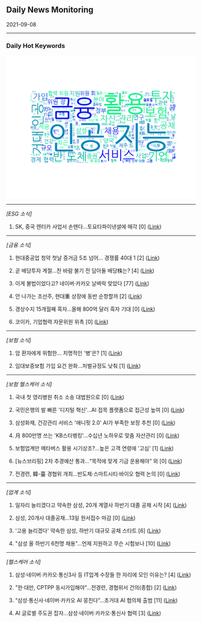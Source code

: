 ## Daily News Monitoring 

2021-09-08 

----------

### Daily Hot Keywords 

![word_cloud](image/2021-09-08_word_cloud.png)

----------

*[ESG 소식]*

1. SK, 중국 렌터카 사업서 손뗀다…토요타파이낸셜에 매각 [0] ([Link](https://news.naver.com/main/read.naver?mode=LSD&mid=sec&sid1=103&oid=032&aid=0003096890))

----------

*[금융 소식]*

1. 현대중공업 청약 첫날 증거금 5조 넘어… 경쟁률 40대 1 [2] ([Link](https://news.naver.com/main/read.naver?mode=LSD&mid=sec&sid1=101&oid=022&aid=0003617496))

2. 곧 배당투자 계절…찬 바람 불기 전 담아둘 배당株는? [4] ([Link](https://news.naver.com/main/read.naver?mode=LSD&mid=sec&sid1=101&oid=018&aid=0005031521))

3. 이게 불법이었다고? 네이버·카카오 날벼락 맞았다 [77] ([Link](https://news.naver.com/main/read.naver?mode=LSD&mid=sec&sid1=101&oid=025&aid=0003133174))

4. 안 나가는 조선주, 현대重 상장에 동반 순항할까 [2] ([Link](https://news.naver.com/main/read.naver?mode=LSD&mid=sec&sid1=101&oid=018&aid=0005031525))

5. 경상수지 15개월째 흑자...올해 800억 달러 흑자 기대 [0] ([Link](https://news.naver.com/main/read.naver?mode=LSD&mid=sec&sid1=101&oid=052&aid=0001637519))

6. 코이카, 기업협력 자문위원 위촉 [0] ([Link](https://news.naver.com/main/read.naver?mode=LSD&mid=sec&sid1=100&oid=018&aid=0005031520))

----------

*[보험 소식]*

1. 암 환자에게 위험한… 치명적인 '병'은? [1] ([Link](https://news.naver.com/main/read.naver?mode=LSD&mid=sec&sid1=103&oid=346&aid=0000044111))

2. 임대보증보험 가입 요건 완화...처벌규정도 낮춰 [1] ([Link](https://news.naver.com/main/read.naver?mode=LSD&mid=sec&sid1=101&oid=052&aid=0001637513))

----------

*[보험 헬스케어 소식]*

1. 국내 첫 영리병원 취소 소송 대법원으로 [0] ([Link](https://news.naver.com/main/read.naver?mode=LSD&mid=sec&sid1=102&oid=022&aid=0003617445))

2. 국민은행의 발 빠른 '디지털 혁신'…AI 접목 플랫폼으로 접근성 높여 [0] ([Link](https://news.naver.com/main/read.naver?mode=LSD&mid=sec&sid1=101&oid=015&aid=0004601625))

3. 삼성화재, 건강관리 서비스 '애니핏 2.0' AI가 부족한 보장 추천 [0] ([Link](https://news.naver.com/main/read.naver?mode=LSD&mid=sec&sid1=101&oid=015&aid=0004601617))

4. 月 800만명 쓰는 'KB스타뱅킹'…수십년 노하우로 맞춤 자산관리 [0] ([Link](https://news.naver.com/main/read.naver?mode=LSD&mid=sec&sid1=101&oid=015&aid=0004601629))

5. 보험업계만 메타버스 활용 시기상조?…높은 고객 연령에 '고심' [1] ([Link](https://news.naver.com/main/read.naver?mode=LSD&mid=sec&sid1=101&oid=031&aid=0000622845))

6. [뉴스브리핑] 2차 추경예산 통과…“목적에 맞게 기금 운용해야” 외 [0] ([Link](https://news.naver.com/main/read.naver?mode=LSD&mid=sec&sid1=102&oid=056&aid=0011116086))

7. 전경련, 韓-臺 경협위 개최…반도체·스마트시티·바이오 협력 논의 [0] ([Link](https://news.naver.com/main/read.naver?mode=LSD&mid=sec&sid1=101&oid=119&aid=0002528100))

----------

*[업계 소식]*

1. 일자리 늘리겠다고 약속한 삼성, 20개 계열사 하반기 대졸 공채 시작 [4] ([Link](https://news.naver.com/main/read.naver?mode=LSD&mid=sec&sid1=101&oid=015&aid=0004601626))

2. 삼성, 20개사 대졸공채...13일 원서접수 마감 [0] ([Link](https://news.naver.com/main/read.naver?mode=LSD&mid=sec&sid1=102&oid=015&aid=0004601619))

3. '고용 늘리겠다' 약속한 삼성, 하반기 대규모 공채 스타트 [6] ([Link](https://news.naver.com/main/read.naver?mode=LSD&mid=sec&sid1=101&oid=011&aid=0003959743))

4. "삼성 올 하반기 6천명 채용"…언제 지원하고 무슨 시험보나 [10] ([Link](https://news.naver.com/main/read.naver?mode=LSD&mid=sec&sid1=101&oid=009&aid=0004849191))

----------

*[헬스케어 소식]*

1. 삼성·네이버·카카오·통신3사 등 IT업계 수장들 한 자리에 모인 이유는? [4] ([Link](https://news.naver.com/main/read.naver?mode=LSD&mid=sec&sid1=105&oid=022&aid=0003617481))

2. "한·대만, CPTPP 동시가입해야"…전경련, 경협위서 건의(종합) [2] ([Link](https://news.naver.com/main/read.naver?mode=LSD&mid=sec&sid1=101&oid=003&aid=0010707339))

3. “삼성·통신사·네이버·카카오 AI 뭉친다”…초거대 AI 협의체 출범 [11] ([Link](https://news.naver.com/main/read.naver?mode=LSD&mid=sec&sid1=105&oid=016&aid=0001884675))

4. AI 글로벌 주도권 잡자…삼성·네이버·카카오·통신사 협력 [3] ([Link](https://news.naver.com/main/read.naver?mode=LSD&mid=sec&sid1=101&oid=003&aid=0010707313))

